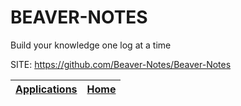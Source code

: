 # BEAVER-NOTES

 Build your knowledge one log at a time

 SITE: https://github.com/Beaver-Notes/Beaver-Notes

 | [Applications](https://portable-linux-apps.github.io/apps.html) | [Home](https://portable-linux-apps.github.io)
 | --- | --- |
